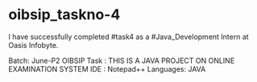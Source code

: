 # oibsip_taskno-4
I have successfully completed #task4 as a #Java_Development Intern at Oasis Infobyte. 

Batch: June-P2 OIBSIP
Task : THIS IS A JAVA PROJECT ON ONLINE EXAMINATION SYSTEM
IDE : Notepad++
Languages: JAVA
